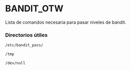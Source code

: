 # BANDIT_OTW

Lista de comandos necesaria para pasar niveles de bandit.

### Directorios útiles

```bash
/etc/bandit_pass/
```

```bash
/tmp
```

```bash
/dev/null
```
